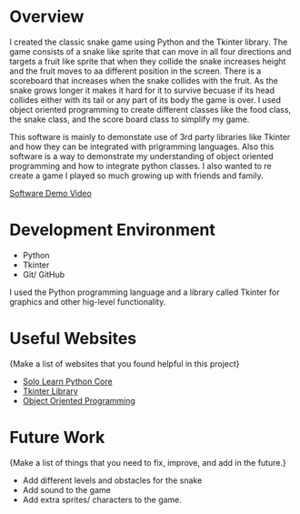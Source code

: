 # Overview

I created the classic snake game using Python and the Tkinter library. The game consists of a snake like sprite that can move in all four directions and targets a fruit like sprite that when they collide the snake increases height and the fruit moves to aa different position 
in the screen. There is a scoreboard that increases when the snake collides with the fruit.  As the snake grows longer it makes it hard for it to survive becuase if its head collides either with its tail or any part of its body the game is over. I used object oriented programming to create different classes like the food class, the snake class, and the score board class to simplify my game. 

This software is mainly to demonstate use of 3rd party libraries like Tkinter and how they can be integrated with prigramming languages. Also this software is a way to demonstrate my understanding of object oriented programming and how to integrate python classes. I also wanted to re create a game I played so much growing up with friends and family. 

[Software Demo Video](http://youtube.link.goes.here)

# Development Environment

* Python 
* Tkinter
* Git/ GitHub 

I used the Python programming language and a library called Tkinter for graphics and other hig-level functionality.

# Useful Websites

{Make a list of websites that you found helpful in this project}
* [Solo Learn Python Core](https://www.sololearn.com/learning/1073)
* [Tkinter Library](https://docs.python.org/3/library/tkinter.html)
* [Object Oriented Programming](https://www.youtube.com/watch?v=e4fwY9ZsxPw)

# Future Work

{Make a list of things that you need to fix, improve, and add in the future.}
* Add different levels and obstacles for the snake
* Add sound to the game
* Add extra sprites/ characters to the game.
